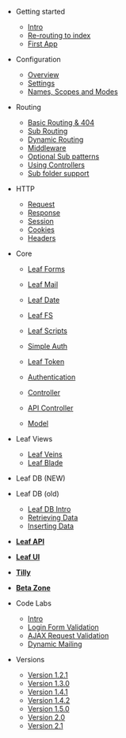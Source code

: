 * Getting started
  * [Intro](2.1/intro/)
  * [Re-routing to index](2.1/intro/htaccess.md)
  * [First App](2.1/intro/first.md)

* Configuration
  * [Overview](2.1/config/)
  * [Settings](2.1/config/settings.md)
  * [Names, Scopes and Modes](2.1/config/nsm.md)

* Routing
  * [Basic Routing & 404](2.1/routing/)
  * [Sub Routing](2.1/routing/sub-routing.md)
  * [Dynamic Routing](2.1/routing/dynamic.md)
  * [Middleware](2.1/routing/middleware.md)
  * [Optional Sub patterns](2.1/routing/sub-patterns.md)
  * [Using Controllers](2.1/routing/controller.md)
  * [Sub folder support](2.1/routing/sub-folder.md)

* HTTP
  * [Request](2.1/http/request.md)
  * [Response](2.1/http/response.md)
  * [Session](2.1/http/session.md)
  * [Cookies](2.1/http/cookies.md)
  * [Headers](2.1/http/headers.md)

* Core
  * [Leaf Forms](2.1/core/forms.md)
  * [Leaf Mail](2.1/core/mail.md)
  * [Leaf Date](2.1/core/date.md)
  * [Leaf FS](2.1/core/fs.md)
  * [Leaf Scripts](2.1/core/scripts.md)
  
  * [Simple Auth](2.1/core/auth.md)
  * [Leaf Token](2.1/core/token.md)
  * [Authentication](2.1/core/authentication.md)
  
  * [Controller](2.1/core/controller.md)
  * [API Controller](2.1/core/api-controller.md)
  * [Model](2.1/core/model.md)

* Leaf Views
  * [Leaf Veins](2.1/views/veins.md)
  * [Leaf Blade](2.1/views/blade.md)

* Leaf DB (NEW)

* Leaf DB (old)
  * [Leaf DB Intro](2.1/database/)
  * [Retrieving Data](2.1/database/select)
  * [Inserting Data](2.1/database/insert)

* [**Leaf API**](leaf-api/)

* [**Leaf UI**](ui/)

* [**Tilly**](tilly/)

* [**Beta Zone**](2.1/beta-zone/)

* Code Labs
  * [Intro](codelabs/)
  * [Login Form Validation](codelabs/v2.x/form-validation/login/)
  * [AJAX Request Validation](codelabs/v2.x/form-validation/ajax/)
  * [Dynamic Mailing](codelabs/v2.x/mail/dynamic-mail-templating/)
  
* Versions
  * [Version 1.2.1](https://leaf-docs.netlify.com/v1.2.1/index.html)
  * [Version 1.3.0](https://leaf-docs.netlify.com/v1.3.0/index.html)
  * [Version 1.4.1](https://leaf-docs.netlify.com/v1.4.1/index.html)
  * [Version 1.4.2](https://leaf-docs.netlify.com/v1.4.2/index.html)
  * [Version 1.5.0](https://leaf-docs.netlify.com/v1.5.0/index.html)
  * [Version 2.0](2.0/)
  * [Version 2.1](2.1/)

